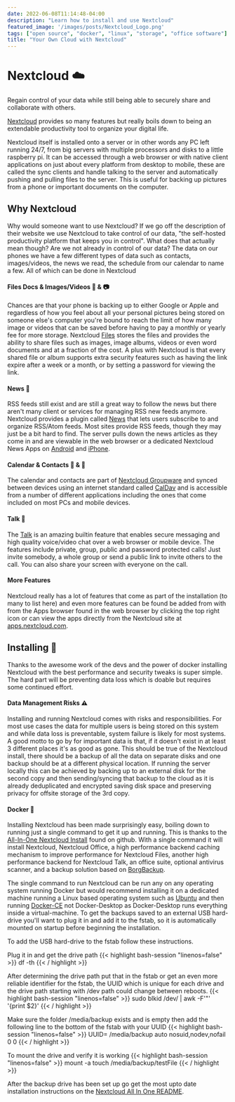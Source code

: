 ```yaml
---
date: 2022-06-08T11:14:48-04:00
description: "Learn how to install and use Nextcloud"
featured_image: '/images/posts/Nextcloud_Logo.png'
tags: ["open source", "docker", "linux", "storage", "office software"]
title: "Your Own Cloud with Nextcloud"
---
```


# Nextcloud ☁️

Regain control of your data while still being able to securely share and collaborate with others.
<!--more-->

[Nextcloud](https://nextcloud.com) provides so many features but really boils down to being an extendable productivity 
tool to organize your digital life.  

Nextcloud itself is installed onto a server or in other words any PC left running 24/7, from big servers with 
multiple processors and disks to a little raspberry pi. It can be accessed through a web browser or with native client 
applications on just about every platform from desktop to mobile, these are called the sync clients and handle talking 
to the server and automatically pushing and pulling files to the server. This is useful for backing up pictures from a 
phone or important documents on the computer.  

## Why Nextcloud
Why would someone want to use Nextcloud? If we go off the description of their website we use Nextcloud to take control 
of our data, "the self-hosted productivity platform that keeps you in control". What does that actually mean though? 
Are we not already in control of our data? The data on our phones we have a few different types of data such as contacts, images/videos, the news we read, the schedule from our 
calendar to name a few. All of which can be done in Nextcloud  

#### Files Docs & Images/Videos 📄 & 📷
Chances are that your phone is backing up to either Google or Apple and regardless of how you feel about all your 
personal pictures being stored on someone else's computer you're bound to reach the limit of how many image or videos 
that can be saved before having to pay a monthly or yearly fee for more storage. Nextcloud [Files](https://nextcloud.com/files/) 
stores the files and provides the ability to share files such as images, image albums, videos or even word documents and 
at a fraction of the cost. A plus with Nextcloud is that every shared file or album supports extra security features 
such as having the link expire after a week or a month, or by setting a password for viewing the link.  

#### News 📰
RSS feeds still exist and are still a great way to follow the news but there aren't many client or services for managing
RSS new feeds anymore. Nextcloud provides a plugin called [News](https://apps.nextcloud.com/apps/news) that lets users 
subscribe to and organize RSS/Atom feeds. Most sites provide RSS feeds, though they may just be a bit hard to find. 
The server pulls down the news articles as they come in and are viewable in the web browser or a dedicated 
Nextcloud News Apps on [Android](https://play.google.com/store/apps/details?id=de.luhmer.owncloudnewsreader&hl=en_US&gl=US) 
and [iPhone](https://apps.apple.com/us/app/nextnews/id1573041539).  

#### Calendar & Contacts 📅 & 📇
The calendar and contacts are part of [Nextcloud Groupware](https://nextcloud.com/groupware/) and synced between devices 
using an internet standard called [CalDav](https://en.wikipedia.org/wiki/CalDAV) and is accessible from a number of 
different applications including the ones that come included on most PCs and mobile devices.  

#### Talk 👥
The [Talk](https://nextcloud.com/talk/) is an amazing builtin feature that enables secure messaging and high quality 
voice/video chat over a web browser or mobile device. The features include private, group, public and password protected 
calls! Just invite somebody, a whole group or send a public link to invite others to the call. You can also share your 
screen with everyone on the call.  

#### More Features
Nextcloud really has a lot of features that come as part of the installation (to many to list here) and even more 
features can be found be added from with from the Apps browser found in the web browser by clicking the top right icon 
or can view the apps directly from the Nextcloud site at [apps.nextcloud.com](https://apps.nextcloud.com/?is_featured=true).  

## Installing 💾
Thanks to the awesome work of the devs and the power of docker installing Nextcloud with the best performance and 
security tweaks is super simple. The hard part will be preventing data loss which is doable but requires some 
continued effort.  

#### Data Management Risks ⚠️
Installing and running Nextcloud comes with risks and responsibilities. For most use cases the data for multiple users is 
being stored on this system and while data loss is preventable, system failure is likely for most systems. A good motto 
to go by for important data is that, if it doesn't exist in at least 3 different places it's as good as gone. This 
should be true of the Nextcloud install, there should be a backup of all the data on separate disks and one backup 
should be at a different physical location. If running the server locally this can be achieved by backing up to an 
external disk for the second copy and then sending/syncing that backup to the cloud as it is already deduplicated and 
encrypted saving disk space and preserving privacy for offsite storage of the 3rd copy.

#### Docker 🐳
Installing Nextcloud has been made surprisingly easy, boiling down to running just a single command to get it up and 
running. This is thanks to the [All-In-One Nextcloud Install](https://github.com/nextcloud/all-in-one) 
found on github. With a single command it will install Nextcloud, Nextcloud Office, a high performance backend caching 
mechanism to improve performance for Nextcloud Files, another high performance backend for Nextcloud Talk, an office 
suite, optional antivirus scanner, and a backup solution based on [BorgBackup](https://www.borgbackup.org).  

The single command to run Nextcloud can be run any on any operating system running Docker but would recommend installing
it on a dedicated machine running a Linux based operating system such as [Ubuntu](https://ubuntu.com) and then running [Docker-CE](https://docs.docker.com/engine/install/ubuntu/) 
not Docker-Desktop as Docker-Desktop runs everything inside a virtual-machine. To get the backups saved to an external 
USB hard-drive you'll want to plug it in and add it to the fstab, so it is automatically mounted on startup 
before beginning the installation.

To add the USB hard-drive to the fstab follow these instructions.

Plug it in and get the drive path
{{< highlight bash-session "linenos=false" >}}
df -th
{{< / highlight >}}

After determining the drive path put that in the fstab or get an even more reliable identifier for the fstab, the UUID 
which is unique for each drive and the drive path starting with /dev path could change between reboots.
{{< highlight bash-session "linenos=false" >}}
sudo blkid /dev/<drive path> | awk -F'"' '{print $2}'
{{< / highlight >}}

Make sure the folder /media/backup exists and is empty then add the following line to the bottom of the fstab with your 
UUID
{{< highlight bash-session "linenos=false" >}}
UUID=<your UUID> /media/backup auto nosuid,nodev,nofail 0 0
{{< / highlight >}}

To mount the drive and verify it is working
{{< highlight bash-session "linenos=false" >}}
mount -a
touch /media/backup/testFile
{{< / highlight >}}

After the backup drive has been set up go get the most upto date installation instructions on the 
[Nextcloud All In One README](https://github.com/nextcloud/all-in-one#how-to-use-this).
